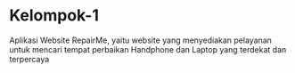 # Kelompok-1

Aplikasi Website RepairMe, yaitu website yang menyediakan pelayanan untuk mencari tempat perbaikan Handphone dan Laptop yang terdekat dan terpercaya 
